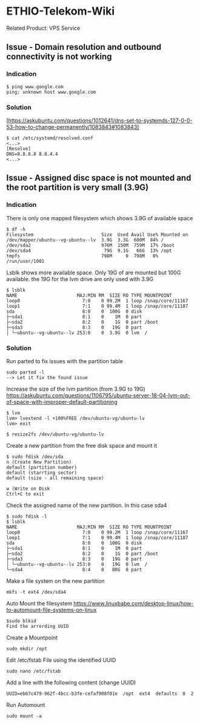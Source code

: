 # ETHIO-Telekom-Wiki

Related Product: VPS Service

## Issue - Domain resolution and outbound connectivity is not working
### Indication
```
$ ping www.google.com                               
ping: unknown host www.google.com
```

### Solution
[https://askubuntu.com/questions/1012641/dns-set-to-systemds-127-0-0-53-how-to-change-permanently/1083843#1083843]
```
$ cat /etc/systemd/resolved.conf
<...>
[Resolve]
DNS=8.8.8.8 8.8.4.4
<...>
```

## Issue - Assigned disc space is not mounted and the root partition is very small (3.9G)
### Indication
There is only one mapped filesystem which shows 3.9G of available space
```
$ df -h
Filesystem                         Size  Used Avail Use% Mounted on
/dev/mapper/ubuntu--vg-ubuntu--lv  3.9G  3.3G  600M  84% /
/dev/sda2                          976M  150M  759M  17% /boot
/dev/sda4                           79G  9.1G   66G  13% /opt
tmpfs                              798M     0  798M   0% /run/user/1001
```
Lsblk shows more available space. Only 19G of are mounted but 100G available. the 19G for the lvm drive are only used with 3.9G
```
$ lsblk
NAME                      MAJ:MIN RM  SIZE RO TYPE MOUNTPOINT
loop0                       7:0    0 99.2M  1 loop /snap/core/11167
loop1                       7:1    0 99.4M  1 loop /snap/core/11187
sda                         8:0    0  100G  0 disk
├─sda1                      8:1    0    1M  0 part
├─sda2                      8:2    0    1G  0 part /boot
├─sda3                      8:3    0   19G  0 part
│ └─ubuntu--vg-ubuntu--lv 253:0    0  3.9G  0 lvm  /

```
### Solution
Run parted to fix issues with the partition table
```
sudo parted -l
--> Let it fix the found issue
```

Increase the size of the lvm partition (from 3.9G to 19G)
https://askubuntu.com/questions/1106795/ubuntu-server-18-04-lvm-out-of-space-with-improper-default-partitioning
```
$ lvm
lvm> lvextend -l +100%FREE /dev/ubuntu-vg/ubuntu-lv
lvm> exit

$ resize2fs /dev/ubuntu-vg/ubuntu-lv
```

Create a new partition from the free disk space and mount it

```
$ sudo fdisk /dev/sda
n (Create New Partition)
default (partition number)
default (starrting sector)
default (size - all remaining space)

w (Write on Disk
Ctrl+C to exit
```
Check the assigned name of the new partition. In this case sda4
```
$ sudo fdisk -l
$ lsblk
NAME                      MAJ:MIN RM  SIZE RO TYPE MOUNTPOINT
loop0                       7:0    0 99.2M  1 loop /snap/core/11167
loop1                       7:1    0 99.4M  1 loop /snap/core/11187
sda                         8:0    0  100G  0 disk
├─sda1                      8:1    0    1M  0 part
├─sda2                      8:2    0    1G  0 part /boot
├─sda3                      8:3    0   19G  0 part
│ └─ubuntu--vg-ubuntu--lv 253:0    0   19G  0 lvm  /
└─sda4                      8:4    0   80G  0 part 
```


Make a file system on the new partition
```
mkfs -t ext4 /dev/sda4
```

Auto Mount the filesystem
https://www.linuxbabe.com/desktop-linux/how-to-automount-file-systems-on-linux

```
$sudo blkid
Find the arrording UUID
```

Create a Mountpoint
```
sudo mkdir /opt
```

Edit /etc/fstab File using the identified UUID
```
sudo nano /etc/fstab
```
Add a line with the following content (change UUID)
```
UUID=eb67c479-962f-4bcc-b3fe-cefaf908f01e  /opt  ext4  defaults  0  2
```

Run Automount
```
sudo mount -a
```

